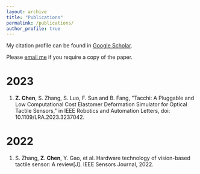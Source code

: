 ```yaml
---
layout: archive
title: "Publications"
permalink: /publications/
author_profile: true
---
```

My citation profile can be found in [Google Scholar](https://scholar.google.com/citations?hl=en&tzom=-60&user=s78k3cgAAAAJ).

<!-- * Our publication in the area of key generation from wireless channels is summarized at [here](/keygen/keygen-pub/)
* Our publication in the area of radio frequency fingerprinting identification is summarized at [here](/rffi/rffi-pub/) -->

Please [email me](mailto:Zixi.Chen"santannapisa.it) if you require a copy of the paper.

<!-- <sup>*</sup> denotes corresponding author. -->

<!-- # Preprint -->

# 2023
1. **Z. Chen**, S. Zhang, S. Luo, F. Sun and B. Fang, "Tacchi: A Pluggable and Low Computational Cost Elastomer Deformation Simulator for Optical Tactile Sensors," in IEEE Robotics and Automation Letters, doi: 10.1109/LRA.2023.3237042.

# 2022
1. S. Zhang, **Z. Chen**, Y. Gao, et al. Hardware technology of vision-based tactile sensor: A review[J]. IEEE Sensors Journal, 2022.
